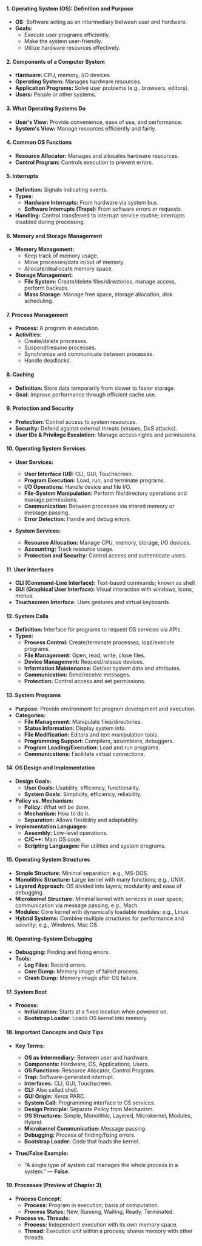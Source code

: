 #### **1. Operating System (OS): Definition and Purpose**

- **OS:** Software acting as an intermediary between user and hardware.
- **Goals:**
    - Execute user programs efficiently.
    - Make the system user-friendly.
    - Utilize hardware resources effectively.

#### **2. Components of a Computer System**

- **Hardware:** CPU, memory, I/O devices.
- **Operating System:** Manages hardware resources.
- **Application Programs:** Solve user problems (e.g., browsers, editors).
- **Users:** People or other systems.

#### **3. What Operating Systems Do**

- **User's View:** Provide convenience, ease of use, and performance.
- **System's View:** Manage resources efficiently and fairly.

#### **4. Common OS Functions**

- **Resource Allocator:** Manages and allocates hardware resources.
- **Control Program:** Controls execution to prevent errors.

#### **5. Interrupts**

- **Definition:** Signals indicating events.
- **Types:**
    - **Hardware Interrupts:** From hardware via system bus.
    - **Software Interrupts (Traps):** From software errors or requests.
- **Handling:** Control transferred to interrupt service routine; interrupts disabled during processing.

#### **6. Memory and Storage Management**

- **Memory Management:**
    - Keep track of memory usage.
    - Move processes/data in/out of memory.
    - Allocate/deallocate memory space.
- **Storage Management:**
    - **File System:** Create/delete files/directories, manage access, perform backups.
    - **Mass Storage:** Manage free space, storage allocation, disk scheduling.

#### **7. Process Management**

- **Process:** A program in execution.
- **Activities:**
    - Create/delete processes.
    - Suspend/resume processes.
    - Synchronize and communicate between processes.
    - Handle deadlocks.

#### **8. Caching**

- **Definition:** Store data temporarily from slower to faster storage.
- **Goal:** Improve performance through efficient cache use.

#### **9. Protection and Security**

- **Protection:** Control access to system resources.
- **Security:** Defend against external threats (viruses, DoS attacks).
- **User IDs & Privilege Escalation:** Manage access rights and permissions.

#### **10. Operating System Services**

- **User Services:**
    
    - **User Interface (UI):** CLI, GUI, Touchscreen.
    - **Program Execution:** Load, run, and terminate programs.
    - **I/O Operations:** Handle device and file I/O.
    - **File-System Manipulation:** Perform file/directory operations and manage permissions.
    - **Communication:** Between processes via shared memory or message passing.
    - **Error Detection:** Handle and debug errors.
- **System Services:**
    
    - **Resource Allocation:** Manage CPU, memory, storage, I/O devices.
    - **Accounting:** Track resource usage.
    - **Protection and Security:** Control access and authenticate users.

#### **11. User Interfaces**

- **CLI (Command-Line Interface):** Text-based commands; known as shell.
- **GUI (Graphical User Interface):** Visual interaction with windows, icons, menus.
- **Touchscreen Interface:** Uses gestures and virtual keyboards.

#### **12. System Calls**

- **Definition:** Interface for programs to request OS services via APIs.
- **Types:**
    - **Process Control:** Create/terminate processes, load/execute programs.
    - **File Management:** Open, read, write, close files.
    - **Device Management:** Request/release devices.
    - **Information Maintenance:** Get/set system data and attributes.
    - **Communication:** Send/receive messages.
    - **Protection:** Control access and set permissions.

#### **13. System Programs**

- **Purpose:** Provide environment for program development and execution.
- **Categories:**
    - **File Management:** Manipulate files/directories.
    - **Status Information:** Display system info.
    - **File Modification:** Editors and text manipulation tools.
    - **Programming Support:** Compilers, assemblers, debuggers.
    - **Program Loading/Execution:** Load and run programs.
    - **Communications:** Facilitate virtual connections.

#### **14. OS Design and Implementation**

- **Design Goals:**
    - **User Goals:** Usability, efficiency, functionality.
    - **System Goals:** Simplicity, efficiency, reliability.
- **Policy vs. Mechanism:**
    - **Policy:** What will be done.
    - **Mechanism:** How to do it.
    - **Separation:** Allows flexibility and adaptability.
- **Implementation Languages:**
    - **Assembly:** Low-level operations.
    - **C/C++:** Main OS code.
    - **Scripting Languages:** For utilities and system programs.

#### **15. Operating System Structures**

- **Simple Structure:** Minimal separation; e.g., MS-DOS.
- **Monolithic Structure:** Large kernel with many functions; e.g., UNIX.
- **Layered Approach:** OS divided into layers; modularity and ease of debugging.
- **Microkernel Structure:** Minimal kernel with services in user space; communication via message passing; e.g., Mach.
- **Modules:** Core kernel with dynamically loadable modules; e.g., Linux.
- **Hybrid Systems:** Combine multiple structures for performance and security; e.g., Windows, Mac OS.

#### **16. Operating-System Debugging**

- **Debugging:** Finding and fixing errors.
- **Tools:**
    - **Log Files:** Record errors.
    - **Core Dump:** Memory image of failed process.
    - **Crash Dump:** Memory image after OS failure.

#### **17. System Boot**

- **Process:**
    - **Initialization:** Starts at a fixed location when powered on.
    - **Bootstrap Loader:** Loads OS kernel into memory.

#### **18. Important Concepts and Quiz Tips**

- **Key Terms:**
    
    - **OS as Intermediary:** Between user and hardware.
    - **Components:** Hardware, OS, Applications, Users.
    - **OS Functions:** Resource Allocator, Control Program.
    - **Trap:** Software-generated interrupt.
    - **Interfaces:** CLI, GUI, Touchscreen.
    - **CLI:** Also called shell.
    - **GUI Origin:** Xerox PARC.
    - **System Call:** Programming interface to OS services.
    - **Design Principle:** Separate Policy from Mechanism.
    - **OS Structures:** Simple, Monolithic, Layered, Microkernel, Modules, Hybrid.
    - **Microkernel Communication:** Message passing.
    - **Debugging:** Process of finding/fixing errors.
    - **Bootstrap Loader:** Code that loads the kernel.
- **True/False Example:**
    
    - "A single type of system call manages the whole process in a system." — **False.**

#### **19. Processes (Preview of Chapter 3)**

- **Process Concept:**
    - **Process:** Program in execution; basis of computation.
    - **Process States:** New, Running, Waiting, Ready, Terminated.
- **Process vs. Threads:**
    - **Process:** Independent execution with its own memory space.
    - **Thread:** Execution unit within a process; shares memory with other threads.